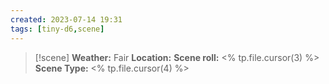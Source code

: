 ```yaml
---
created: 2023-07-14 19:31
tags: [tiny-d6,scene]
---
```

> [!scene] 
> **Weather:** Fair
> **Location:** 
> **Scene roll:** <% tp.file.cursor(3) %>
> **Scene Type:** <% tp.file.cursor(4) %>